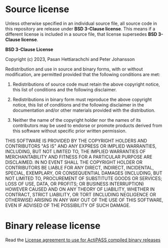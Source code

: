 # Source license

Unless otherwise specified in an individual source file, all source code in this repository are release under **BSD 3-Clause license**. This means if a different license is included in a source file, that license supersedes **BSD 3-Clause license**.

**BSD 3-Clause License**

Copyright (c) 2023, Pasan Hettiarachchi and Peter Johansson

Redistribution and use in source and binary forms, with or without
modification, are permitted provided that the following conditions are met:

1. Redistributions of source code must retain the above copyright notice, this
   list of conditions and the following disclaimer.

2. Redistributions in binary form must reproduce the above copyright notice,
   this list of conditions and the following disclaimer in the documentation
   and/or other materials provided with the distribution.

3. Neither the name of the copyright holder nor the names of its
   contributors may be used to endorse or promote products derived from
   this software without specific prior written permission.

THIS SOFTWARE IS PROVIDED BY THE COPYRIGHT HOLDERS AND CONTRIBUTORS "AS IS"
AND ANY EXPRESS OR IMPLIED WARRANTIES, INCLUDING, BUT NOT LIMITED TO, THE
IMPLIED WARRANTIES OF MERCHANTABILITY AND FITNESS FOR A PARTICULAR PURPOSE ARE
DISCLAIMED. IN NO EVENT SHALL THE COPYRIGHT HOLDER OR CONTRIBUTORS BE LIABLE
FOR ANY DIRECT, INDIRECT, INCIDENTAL, SPECIAL, EXEMPLARY, OR CONSEQUENTIAL
DAMAGES (INCLUDING, BUT NOT LIMITED TO, PROCUREMENT OF SUBSTITUTE GOODS OR
SERVICES; LOSS OF USE, DATA, OR PROFITS; OR BUSINESS INTERRUPTION) HOWEVER
CAUSED AND ON ANY THEORY OF LIABILITY, WHETHER IN CONTRACT, STRICT LIABILITY,
OR TORT (INCLUDING NEGLIGENCE OR OTHERWISE) ARISING IN ANY WAY OUT OF THE USE
OF THIS SOFTWARE, EVEN IF ADVISED OF THE POSSIBILITY OF SUCH DAMAGE.

# Binary release license

Read the [License agreement to use for ActiPASS compiled binary releases](https://github.com/Ergo-Tools/ActiPASS/wiki/License-agreement#license-and-usage-agreement) 

